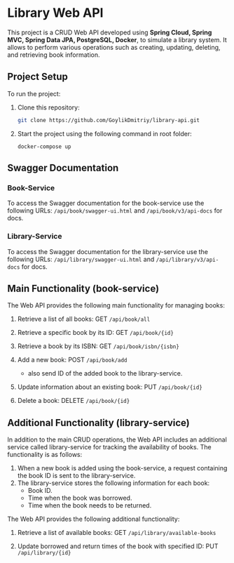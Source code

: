 # Library Web API

This project is a CRUD Web API developed using **Spring Cloud, Spring MVC, Spring Data JPA, PostgreSQL, Docker**, to simulate a library system. It allows to perform various operations such as creating, updating, deleting, and retrieving book information. 

## Project Setup

To run the project:

1. Clone this repository:
   
   ```bash
   git clone https://github.com/GoylikDmitriy/library-api.git
   ```

2. Start the project using the following command in root folder:

   ```docker-compose
   docker-compose up
   ```

## Swagger Documentation
### Book-Service

To access the Swagger documentation for the book-service use the following URLs: `/api/book/swagger-ui.html` and `/api/book/v3/api-docs` for docs.

### Library-Service

To access the Swagger documentation for the library-service use the following URLs: `/api/library/swagger-ui.html` and `/api/library/v3/api-docs` for docs.

## Main Functionality (book-service)

The Web API provides the following main functionality for managing books:

1. Retrieve a list of all books: GET `/api/book/all`

2. Retrieve a specific book by its ID: GET `/api/book/{id}`

3. Retrieve a book by its ISBN: GET `/api/book/isbn/{isbn}`

4. Add a new book: POST `/api/book/add`
   - also send ID of the added book to the library-service.

5. Update information about an existing book: PUT `/api/book/{id}`

6. Delete a book: DELETE `/api/book/{id}`

## Additional Functionality (library-service)

In addition to the main CRUD operations, the Web API includes an additional service called library-service for tracking the availability of books. The functionality is as follows:

1. When a new book is added using the book-service, a request containing the book ID is sent to the library-service.
2. The library-service stores the following information for each book:
   - Book ID.
   - Time when the book was borrowed.
   - Time when the book needs to be returned.

The Web API provides the following additional functionality:

1. Retrieve a list of available books: GET `/api/library/available-books`
     
2. Update borrowed and return times of the book with specified ID: PUT `/api/library/{id}`
